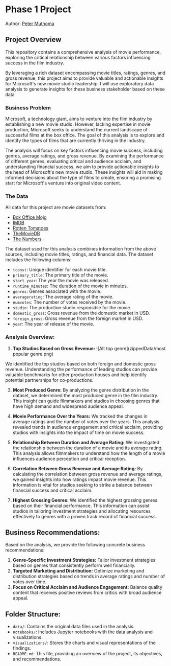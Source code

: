 # Phase 1 Project

Author: [Peter Muthoma](https://github.com/PeterMuthoma/)

## Project Overview

This repository contains a comprehensive analysis of movie performance, exploring the critical relationship between various factors influencing success in the film industry. 

By leveraging a rich dataset encompassing movie titles, ratings, genres, and gross revenue, this project aims to provide valuable and actionable insights for Microsoft's new movie studio leadership. I will use exploratory data analysis to generate insights for these business stakeholder based on these data


### Business Problem

Microsoft, a technology giant, aims to venture into the film industry by establishing a new movie studio. However, lacking expertise in movie production, Microsoft seeks to understand the current landscape of successful films at the box office. The goal of this analysis is to explore and identify the types of films that are currently thriving in the industry.

The analysis will focus on key factors influencing movie success, including genres, average ratings, and gross revenue. By examining the performance of different genres, evaluating critical and audience acclaim, and understanding financial success, we aim to provide actionable insights to the head of Microsoft's new movie studio. These insights will aid in making informed decisions about the type of films to create, ensuring a promising start for Microsoft's venture into original video content.

### The Data

All data for this project are movie datasets from:

* [Box Office Mojo](https://www.boxofficemojo.com/)
* [IMDB](https://www.imdb.com/)
* [Rotten Tomatoes](https://www.rottentomatoes.com/)
* [TheMovieDB](https://www.themoviedb.org/)
* [The Numbers](https://www.the-numbers.com/)

The dataset used for this analysis combines information from the above sources, including movie titles, ratings, and financial data. The dataset includes the following columns:
- `tconst`: Unique identifier for each movie title.
- `primary_title`: The primary title of the movie.
- `start_year`: The year the movie was released.
- `runtime_minutes`: The duration of the movie in minutes.
- `genres`: Genres associated with the movie.
- `averagerating`: The average rating of the movie.
- `numvotes`: The number of votes received by the movie.
- `studio`: The production studio responsible for the movie.
- `domestic_gross`: Gross revenue from the domestic market in USD.
- `foreign_gross`: Gross revenue from the foreign market in USD.
- `year`: The year of release of the movie.


### Analysis Overview:

1. **Top Studios Based on Gross Revenue:**
![Alt top genre](zippedData/most popular genre.png)

We identified the top studios based on both foreign and domestic gross revenue. Understanding the performance of leading studios can provide valuable benchmarks for other production houses and help identify potential partnerships for co-productions.

3. **Most Produced Genre:** By analyzing the genre distribution in the dataset, we determined the most produced genre in the film industry. This insight can guide filmmakers and studios in choosing genres that have high demand and widespread audience appeal.

4. **Movie Performance Over the Years:** We tracked the changes in average ratings and the number of votes over the years. This analysis revealed trends in audience engagement and critical acclaim, providing studios with insights into the impact of time on movie success.

5. **Relationship Between Duration and Average Rating:** We investigated the relationship between the duration of a movie and its average rating. This analysis allows filmmakers to understand how the length of a movie influences audience perception and critical reception.

6. **Correlation Between Gross Revenue and Average Rating:** By calculating the correlation between gross revenue and average ratings, we gained insights into how ratings impact movie revenue. This information is vital for studios seeking to strike a balance between financial success and critical acclaim.

7. **Highest Grossing Genres:** We identified the highest grossing genres based on their financial performance. This information can assist studios in tailoring investment strategies and allocating resources effectively to genres with a proven track record of financial success.

## Business Recommendations:

Based on the analysis, we provide the following concrete business recommendations:
1. **Genre-Specific Investment Strategies:** Tailor investment strategies based on genres that consistently perform well financially.
2. **Targeted Marketing and Distribution:** Optimize marketing and distribution strategies based on trends in average ratings and number of votes over time.
3. **Focus on Critical Acclaim and Audience Engagement:** Balance quality content that receives positive reviews from critics with broad audience appeal.


## Folder Structure:


- `data/`: Contains the original data files used in the analysis.
- `notebooks/`: Includes Jupyter notebooks with the data analysis and visualizations.
- `visualizations/`: Stores the charts and visual representations of the findings.
- `README.md`: This file, providing an overview of the project, its objectives, and recommendations.

